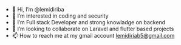 - 👋 Hi, I’m @lemidiriba
- 👀 I’m interested in coding and security
- 🌱 I’m Full stack Developer and strong knowladge on backend 
- 💞️ I’m looking to collaborate on Laravel and flutter based projects
- 📫 How to reach me at my gmail account lemidiriab5@gmail.com

<!---
lemidiriba/lemidiriba is a ✨ special ✨ repository because its `README.md` (this file) appears on your GitHub profile.
You can click the Preview link to take a look at your changes.
--->
